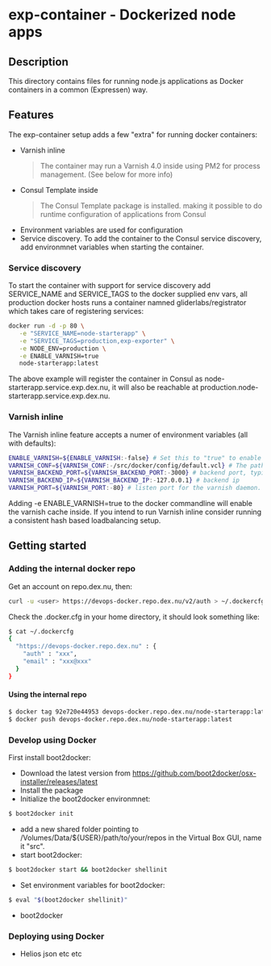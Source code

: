 # exp-container - Dockerized node apps #

## Description ##
This directory contains files for running node.js applications as Docker containers in a common (Expressen) way.

## Features ##
The exp-container setup adds a few "extra" for running docker containers:

- Varnish inline
  > The container may run a Varnish 4.0 inside using PM2 for process management. (See below for more info)
- Consul Template inside
  > The Consul Template package is installed. making it possible to do runtime configuration of applications from Consul
- Environment variables are used for configuration
- Service discovery. To add the container to the Consul service discovery, add environmnet variables when starting the container.

### Service discovery ###
To start the container with support for service discovery add SERVICE_NAME and SERVICE_TAGS to the docker supplied env vars, all production docker hosts runs a container namned gliderlabs/registrator which takes care of registering services:

 ```bash
docker run -d -p 80 \
    -e "SERVICE_NAME=node-starterapp" \
    -e "SERVICE_TAGS=production,exp-exporter" \
    -e NODE_ENV=production \
    -e ENABLE_VARNISH=true
    node-starterapp:latest
 ```

The above example will register the container in Consul as node-starterapp.service.exp.dex.nu, it will also be reachable at production.node-starterapp.service.exp.dex.nu.

### Varnish inline ###
The Varnish inline feature accepts a numer of environment variables (all with defaults):

```bash
ENABLE_VARNISH=${ENABLE_VARNISH:-false} # Set this to "true" to enable varnish inside the container
VARNISH_CONF=${VARNISH_CONF:-/src/docker/config/default.vcl} # The path inside the container to the vcl file
VARNISH_BACKEND_PORT=${VARNISH_BACKEND_PORT:-3000} # backend port, typically the port that the nodejs app listens on
VARNISH_BACKEND_IP=${VARNISH_BACKEND_IP:-127.0.0.1} # backend ip
VARNISH_PORT=${VARNISH_PORT:-80} # listen port for the varnish daemon.
```

Adding  -e ENABLE_VARNISH=true to the docker commandline will enable the varnish cache inside. If you intend to run Varnish inline consider running a consistent hash based loadbalancing setup.

## Getting started ##

### Adding the internal docker repo ###
Get an account on repo.dex.nu, then:

```bash
curl -u <user> https://devops-docker.repo.dex.nu/v2/auth > ~/.dockercfg
```

Check the .docker.cfg in your home directory, it should look something like:
```bash
$ cat ~/.dockercfg
{
  "https://devops-docker.repo.dex.nu" : {
    "auth" : "xxx",
    "email" : "xxx@xxx"
  }
}
```

#### Using the internal repo ####
```bash
$ docker tag 92e720e44953 devops-docker.repo.dex.nu/node-starterapp:latest
$ docker push devops-docker.repo.dex.nu/node-starterapp:latest
```

### Develop using Docker ###

First install boot2docker:
- Download the latest version from https://github.com/boot2docker/osx-installer/releases/latest
- Install the package
- Initialize the boot2docker environmnet:
```bash
$ boot2docker init
```
- add a new shared folder pointing to /Volumes/Data/${USER}/path/to/your/repos in the Virtual Box GUI, name it "src".
- start boot2docker:
```bash
$ boot2docker start && boot2docker shellinit
```

- Set environment variables for boot2docker:
```bash
$ eval "$(boot2docker shellinit)"
```


* boot2docker

### Deploying using Docker ###
* Helios json etc etc




